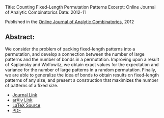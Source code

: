 Title: Counting Fixed-Length Permutation Patterns
Excerpt: Online Journal of Analytic Combinatorics
Date: 2012-11

Published in the 
[Online Journal of Analytic Combinatorics](http://www.math.rochester.edu/ojac), 
2012


## Abstract:

We consider the problem of packing fixed-length patterns into a permutation, and 
develop a connection between the number of large patterns and the number of 
bonds in a permutation. Improving upon a result of Kaplansky and Wolfowitz, we 
obtain exact values for the expectation and variance for the number of large 
patterns in a random permutation. Finally, we are able to generalize the idea of 
bonds to obtain results on fixed-length patterns of any size, and present a 
construction that maximizes the number of patterns of a fixed size.

- [Journal Link](http://www.math.rochester.edu/ojac/articles.html#issue7)
- [arXiv Link](http://arxiv.org/abs/1211.7117)
- [LaTeX Source](/pdfs/fixpat.tex)
- [PDF](/pdfs/fixpat.pdf)
